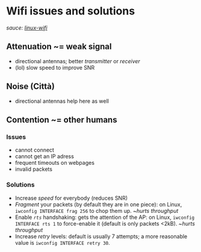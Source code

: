 # Wifi issues and solutions
_sauce: [linux-wifi](http://kmkeen.com/linux-wifi/)_

## Attenuation ~= weak signal

- directional antennas; better *transmitter* or *receiver*
- (lol) slow speed to improve SNR

## Noise (Città)

- directional antennas help here as well

## Contention ~= other humans

### Issues
- cannot connect
- cannot get an IP adress
- frequent timeouts on webpages
- invalid packets

### Solutions
- Increase *speed* for everybody (reduces SNR)
- *Fragment* your packets (by default they are in one piece): on Linux, `iwconfig INTERFACE frag 256` to chop them up. ~_hurts throughput_
- Enable *`rts`* handshaking: gets the attention of the AP: on Linux, `iwconfig INTERFACE rts 1` to force-enable it (default is only packets <2kB). ~_hurts throughput_
- Increase *retry* levels: default is usually 7 attempts; a more reasonable value is `iwconfig INTERFACE retry 30`.
